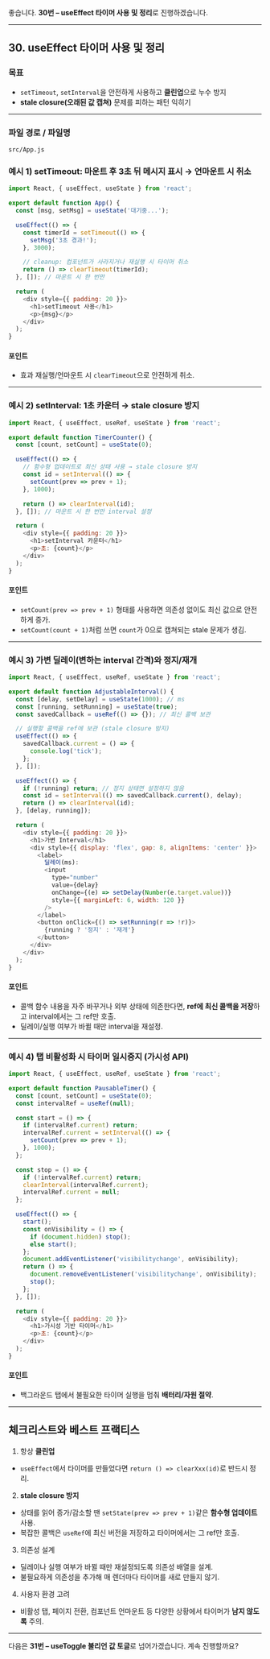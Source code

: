 좋습니다. **30번 – useEffect 타이머 사용 및 정리**로 진행하겠습니다.

---

## 30. useEffect 타이머 사용 및 정리

### 목표

* `setTimeout`, `setInterval`을 안전하게 사용하고 **클린업**으로 누수 방지
* **stale closure(오래된 값 캡쳐)** 문제를 피하는 패턴 익히기

---

### 파일 경로 / 파일명

```
src/App.js
```

### 예시 1) setTimeout: 마운트 후 3초 뒤 메시지 표시 → 언마운트 시 취소

```javascript
import React, { useEffect, useState } from 'react';

export default function App() {
  const [msg, setMsg] = useState('대기중...');

  useEffect(() => {
    const timerId = setTimeout(() => {
      setMsg('3초 경과!');
    }, 3000);

    // cleanup: 컴포넌트가 사라지거나 재실행 시 타이머 취소
    return () => clearTimeout(timerId);
  }, []); // 마운트 시 한 번만

  return (
    <div style={{ padding: 20 }}>
      <h1>setTimeout 사용</h1>
      <p>{msg}</p>
    </div>
  );
}
```

#### 포인트

* 효과 재실행/언마운트 시 `clearTimeout`으로 안전하게 취소.

---

### 예시 2) setInterval: 1초 카운터 → stale closure 방지

```javascript
import React, { useEffect, useRef, useState } from 'react';

export default function TimerCounter() {
  const [count, setCount] = useState(0);

  useEffect(() => {
    // 함수형 업데이트로 최신 상태 사용 → stale closure 방지
    const id = setInterval(() => {
      setCount(prev => prev + 1);
    }, 1000);

    return () => clearInterval(id);
  }, []); // 마운트 시 한 번만 interval 설정

  return (
    <div style={{ padding: 20 }}>
      <h1>setInterval 카운터</h1>
      <p>초: {count}</p>
    </div>
  );
}
```

#### 포인트

* `setCount(prev => prev + 1)` 형태를 사용하면 의존성 없이도 최신 값으로 안전하게 증가.
* `setCount(count + 1)`처럼 쓰면 `count`가 0으로 캡쳐되는 stale 문제가 생김.

---

### 예시 3) 가변 딜레이(변하는 interval 간격)와 정지/재개

```javascript
import React, { useEffect, useRef, useState } from 'react';

export default function AdjustableInterval() {
  const [delay, setDelay] = useState(1000); // ms
  const [running, setRunning] = useState(true);
  const savedCallback = useRef(() => {}); // 최신 콜백 보관

  // 실행할 콜백을 ref에 보관 (stale closure 방지)
  useEffect(() => {
    savedCallback.current = () => {
      console.log('tick');
    };
  }, []);

  useEffect(() => {
    if (!running) return; // 정지 상태면 설정하지 않음
    const id = setInterval(() => savedCallback.current(), delay);
    return () => clearInterval(id);
  }, [delay, running]);

  return (
    <div style={{ padding: 20 }}>
      <h1>가변 Interval</h1>
      <div style={{ display: 'flex', gap: 8, alignItems: 'center' }}>
        <label>
          딜레이(ms):
          <input
            type="number"
            value={delay}
            onChange={(e) => setDelay(Number(e.target.value))}
            style={{ marginLeft: 6, width: 120 }}
          />
        </label>
        <button onClick={() => setRunning(r => !r)}>
          {running ? '정지' : '재개'}
        </button>
      </div>
    </div>
  );
}
```

#### 포인트

* 콜백 함수 내용을 자주 바꾸거나 외부 상태에 의존한다면, **ref에 최신 콜백을 저장**하고 interval에서는 그 ref만 호출.
* 딜레이/실행 여부가 바뀔 때만 interval을 재설정.

---

### 예시 4) 탭 비활성화 시 타이머 일시중지 (가시성 API)

```javascript
import React, { useEffect, useRef, useState } from 'react';

export default function PausableTimer() {
  const [count, setCount] = useState(0);
  const intervalRef = useRef(null);

  const start = () => {
    if (intervalRef.current) return;
    intervalRef.current = setInterval(() => {
      setCount(prev => prev + 1);
    }, 1000);
  };

  const stop = () => {
    if (!intervalRef.current) return;
    clearInterval(intervalRef.current);
    intervalRef.current = null;
  };

  useEffect(() => {
    start();
    const onVisibility = () => {
      if (document.hidden) stop();
      else start();
    };
    document.addEventListener('visibilitychange', onVisibility);
    return () => {
      document.removeEventListener('visibilitychange', onVisibility);
      stop();
    };
  }, []);

  return (
    <div style={{ padding: 20 }}>
      <h1>가시성 기반 타이머</h1>
      <p>초: {count}</p>
    </div>
  );
}
```

#### 포인트

* 백그라운드 탭에서 불필요한 타이머 실행을 멈춰 **배터리/자원 절약**.

---

## 체크리스트와 베스트 프랙티스

1. 항상 **클린업**

* `useEffect`에서 타이머를 만들었다면 `return () => clearXxx(id)`로 반드시 정리.

2. **stale closure 방지**

* 상태를 읽어 증가/감소할 땐 `setState(prev => prev + 1)`같은 **함수형 업데이트** 사용.
* 복잡한 콜백은 `useRef`에 최신 버전을 저장하고 타이머에서는 그 ref만 호출.

3. 의존성 설계

* 딜레이나 실행 여부가 바뀔 때만 재설정되도록 의존성 배열을 설계.
* 불필요하게 의존성을 추가해 매 렌더마다 타이머를 새로 만들지 않기.

4. 사용자 환경 고려

* 비활성 탭, 페이지 전환, 컴포넌트 언마운트 등 다양한 상황에서 타이머가 **남지 않도록** 주의.

---

다음은 **31번 – useToggle 불리언 값 토글**로 넘어가겠습니다. 계속 진행할까요?
